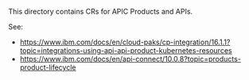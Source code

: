
This directory contains CRs for APIC Products and APIs.

See: 

* https://www.ibm.com/docs/en/cloud-paks/cp-integration/16.1.1?topic=integrations-using-api-api-product-kubernetes-resources
* https://www.ibm.com/docs/en/api-connect/10.0.8?topic=products-product-lifecycle

